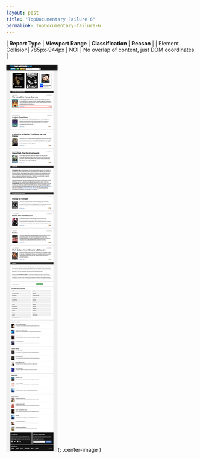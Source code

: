 ```yaml
---
layout: post
title: "TopDocumentary Failure 6"
permalink: TopDocumentary-failure-6
---
```

| **Report Type** | **Viewport Range** | **Classification** | **Reason** |
| Element Collision| 785px-944px | NOI | No overlap of content, just DOM coordinates | 

![Screenshot of the fault](../assets/images/TopDocumentary/fault6/overlapWidth864.png){: .center-image }